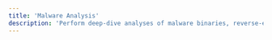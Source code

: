 ```yaml
---
title: 'Malware Analysis'
description: 'Perform deep-dive analyses of malware binaries, reverse-engineering malicious code to uncover threat actor tactics, techniques, and procedures (TTPs).'
---
```

